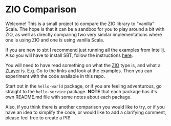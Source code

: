 # ZIO Comparison

Welcome! This is a small project to compare the ZIO library to "vanilla" Scala. The hope is that
it can be a sandbox for you to play around a bit with ZIO, as well as directly comparing two very
similar implementations where one is using ZIO and one is using vanilla Scala.

If you are new to sbt I recommend just running all the examples from Intellij. Also you will have
to install SBT, follow the instructions [here](https://docs.scala-lang.org/getting-started/sbt-track/getting-started-with-scala-and-sbt-on-the-command-line.html).

You will need to have read something on what the 
[ZIO](https://zio.dev/reference/core/zio/)
type is, and what a 
[ZLayer](https://zio.dev/reference/contextual/zlayer/)
is. E.g. Go to the links and look at the examples. Then you can experiment with the code available
in this repo.

Start out in the `hello-world` package, or if you are feeling adventurous, go straight to the
`hello-service` package. **NOTE** that each package has it's own README.md file with 
some notes about each package.

Also, if you think there is another comparison you would like to try, or if you have an idea
to simplify the code, or would like to add a clarifying comment, please feel free to create 
a PR!
